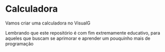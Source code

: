 # Calculadora
Vamos criar uma calculadora no VisualG

Lembrando que este repositório é com fim extremamente educativo, para aqueles que buscam se aprimorar e aprender um pouquinho mais de programação
